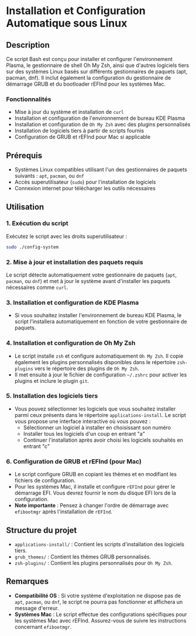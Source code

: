 
# Installation et Configuration Automatique sous Linux

## Description

Ce script Bash est conçu pour installer et configurer l'environnement Plasma, le gestionnaire de shell Oh My Zsh, ainsi que d'autres logiciels tiers sur des systèmes Linux basés sur différents gestionnaires de paquets (apt, pacman, dnf). Il inclut également la configuration du gestionnaire de démarrage GRUB et du bootloader rEFInd pour les systèmes Mac.

### Fonctionnalités
- Mise à jour du système et installation de `curl`
- Installation et configuration de l'environnement de bureau KDE Plasma
- Installation et configuration de `Oh My Zsh` avec des plugins personnalisés
- Installation de logiciels tiers à partir de scripts fournis
- Configuration de GRUB et rEFInd pour Mac si applicable

## Prérequis

- Systèmes Linux compatibles utilisant l'un des gestionnaires de paquets suivants : `apt`, `pacman`, ou `dnf`
- Accès superutilisateur (`sudo`) pour l'installation de logiciels
- Connexion internet pour télécharger les outils nécessaires

## Utilisation

### 1. Exécution du script

Exécutez le script avec les droits superutilisateur :

```bash
sudo ./config-system
```

### 2. Mise à jour et installation des paquets requis

Le script détecte automatiquement votre gestionnaire de paquets (`apt`, `pacman`, ou `dnf`) et met à jour le système avant d'installer les paquets nécessaires comme `curl`.

### 3. Installation et configuration de KDE Plasma

- Si vous souhaitez installer l'environnement de bureau KDE Plasma, le script l'installera automatiquement en fonction de votre gestionnaire de paquets.

### 4. Installation et configuration de Oh My Zsh

- Le script installe `zsh` et configure automatiquement `Oh My Zsh`. Il copie également les plugins personnalisés disponibles dans le répertoire `zsh-plugins` vers le répertoire des plugins de `Oh My Zsh`.
- Il met ensuite à jour le fichier de configuration `~/.zshrc` pour activer les plugins et inclure le plugin `git`.

### 5. Installation des logiciels tiers

- Vous pouvez sélectionner les logiciels que vous souhaitez installer parmi ceux présents dans le répertoire `applications-install`. Le script vous propose une interface interactive où vous pouvez :
  - Sélectionner un logiciel à installer en choisissant son numéro
  - Installer tous les logiciels d'un coup en entrant "a"
  - Continuer l'installation après avoir choisi les logiciels souhaités en entrant "c"

### 6. Configuration de GRUB et rEFInd (pour Mac)

- Le script configure GRUB en copiant les thèmes et en modifiant les fichiers de configuration.
- Pour les systèmes Mac, il installe et configure `rEFInd` pour gérer le démarrage EFI. Vous devrez fournir le nom du disque EFI lors de la configuration.
- **Note importante** : Pensez à changer l'ordre de démarrage avec `efibootmgr` après l'installation de `rEFInd`.

## Structure du projet

- `applications-install/` : Contient les scripts d'installation des logiciels tiers.
- `grub_themes/` : Contient les thèmes GRUB personnalisés.
- `zsh-plugins/` : Contient les plugins personnalisés pour `Oh My Zsh`.

## Remarques

- **Compatibilité OS** : Si votre système d'exploitation ne dispose pas de `apt`, `pacman`, ou `dnf`, le script ne pourra pas fonctionner et affichera un message d'erreur.
- **Systèmes Mac** : Le script effectue des configurations spécifiques pour les systèmes Mac avec rEFInd. Assurez-vous de suivre les instructions concernant `efibootmgr`.
